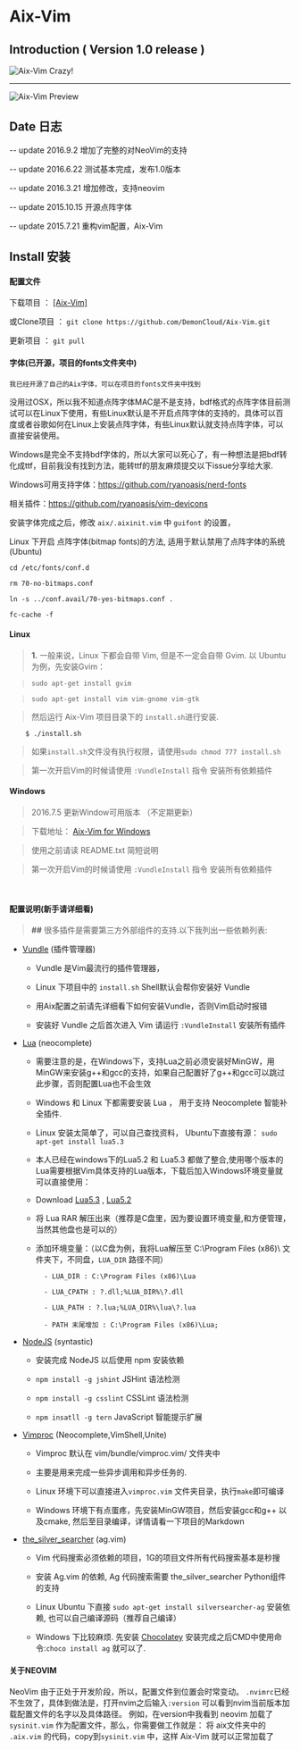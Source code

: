 # Aix-Vim 

## Introduction ( Version 1.0 release )

<img src="http://7j1zwt.com1.z0.glb.clouddn.com/Screenshot%20from%202016-06-22%2010-32-50.png" alt="Aix-Vim Crazy!"/>
<hr>
<img src="http://7j1zwt.com1.z0.glb.clouddn.com/Screenshot%20from%202016-06-22%2012-32-56.png" alt="Aix-Vim Preview">


## Date 日志

-- update 2016.9.2 增加了完整的对NeoVim的支持

-- update 2016.6.22 测试基本完成，发布1.0版本

-- update 2016.3.21 增加修改，支持neovim

-- update 2015.10.15 开源点阵字体

-- update 2015.7.21 重构vim配置，Aix-Vim


## Install 安装

#### 配置文件


下载项目 ： [[Aix-Vim]](https://github.com/DemonCloud/Aix-Vim/archive/master.zip)

或Clone项目 ： ``git clone https://github.com/DemonCloud/Aix-Vim.git``

更新项目 ： ``git pull``


#### 字体(已开源，项目的fonts文件夹中)

``我已经开源了自己的Aix字体，可以在项目的fonts文件夹中找到``

没用过OSX，所以我不知道点阵字体MAC是不是支持，bdf格式的点阵字体目前测试可以在Linux下使用，有些Linux默认是不开启点阵字体的支持的，具体可以百度或者谷歌如何在Linux上安装点阵字体，有些Linux默认就支持点阵字体，可以直接安装使用。

Windows是完全不支持bdf字体的，所以大家可以死心了，有一种想法是把bdf转化成ttf，目前我没有找到方法，能转ttf的朋友麻烦提交以下issue分享给大家.

Windows可用支持字体：https://github.com/ryanoasis/nerd-fonts

相关插件：https://github.com/ryanoasis/vim-devicons

安装字体完成之后，修改 ``aix/.aixinit.vim`` 中 ``guifont`` 的设置，


Linux 下开启 点阵字体(bitmap fonts)的方法, 适用于默认禁用了点阵字体的系统(Ubuntu)

``cd /etc/fonts/conf.d``

``rm 70-no-bitmaps.conf``

``ln -s ../conf.avail/70-yes-bitmaps.conf .``

``fc-cache -f``


#### Linux

> **1.** 一般来说，Linux 下都会自带 Vim, 但是不一定会自带 Gvim. 以 Ubuntu 为例，先安装Gvim：

> ``sudo apt-get install gvim``

>	``sudo apt-get install vim vim-gnome vim-gtk``

> 然后运行  Aix-Vim  项目目录下的 ``install.sh``进行安装.

```Shell
 	$ ./install.sh
```

> 如果``install.sh``文件没有执行权限，请使用``sudo chmod 777 install.sh``

> 第一次开启Vim的时候请使用 ``:VundleInstall`` 指令 安装所有依赖插件


#### Windows

> 2016.7.5 更新Window可用版本 （不定期更新）

> 下载地址： [Aix-Vim for Windows](http://pan.baidu.com/s/1c2nztio)

> 使用之前请读 README.txt 简短说明

> 第一次开启Vim的时候请使用 ``:VundleInstall`` 指令 安装所有依赖插件

<br>

#### 配置说明(新手请详细看)

> **##** 很多插件是需要第三方外部组件的支持.以下我列出一些依赖列表:

- [Vundle](https://github.com/VundleVim/Vundle.vim) (插件管理器)

	- Vundle 是Vim最流行的插件管理器，

	- Linux 下项目中的 ``install.sh`` Shell默认会帮你安装好 Vundle 

	- 用Aix配置之前请先详细看下如何安装Vundle，否则Vim启动时报错

	- 安装好 Vundle 之后首次进入 Vim 请运行 `` :VundleInstall `` 安装所有插件

- [Lua](http://lua.org) (neocomplete)

	- 需要注意的是，在Windows下，支持Lua之前必须安装好MinGW，用MinGW来安装g++和gcc的支持，如果自己配置好了g++和gcc可以跳过此步骤，否则配置Lua也不会生效

	- Windows 和 Linux 下都需要安装 Lua ， 用于支持 Neocomplete 智能补全插件.

	- Linux 安装太简单了，可以自己查找资料， Ubuntu下直接有源： ``sudo apt-get install lua5.3``

	- 本人已经在windows下的Lua5.2 和 Lua5.3 都做了整合,使用哪个版本的Lua需要根据Vim具体支持的Lua版本，下载后加入Windows环境变量就可以直接使用：

	- Download [Lua5.3](http://pan.baidu.com/s/1eQB6I2m) , [Lua5.2](http://pan.baidu.com/s/1eQrnRJs)

	- 将 Lua RAR 解压出来（推荐是C盘里，因为要设置环境变量,和方便管理，当然其他盘也是可以的）

	- 添加环境变量：（以C盘为例，我将Lua解压至 C:\Program Files (x86)\ 文件夹下，不同盘，``LUA_DIR`` 路径不同）

			- LUA_DIR : C:\Program Files (x86)\Lua

			- LUA_CPATH : ?.dll;%LUA_DIR%\?.dll

			- LUA_PATH : ?.lua;%LUA_DIR%\lua\?.lua

			- PATH 末尾增加 : C:\Program Files (x86)\Lua;


- [NodeJS](http://nodejs.org) (syntastic)

	- 安装完成 NodeJS 以后使用 npm 安装依赖

	- ``npm install -g jshint``   JSHint 语法检测

	- ``npm install -g csslint``  CSSLint 语法检测

	- ``npm insatll -g tern``     JavaScript 智能提示扩展

- [Vimproc](https://github.com/Shougo/vimproc.vim) (Neocomplete,VimShell,Unite)

	- Vimproc 默认在 vim/bundle/vimproc.vim/ 文件夹中

	- 主要是用来完成一些异步调用和异步任务的.

	- Linux 环境下可以直接进入``vimproc.vim`` 文件夹目录，执行``make``即可编译 

	- Windows 环境下有点蛋疼，先安装MinGW项目，然后安装gcc和g++ 以及cmake, 然后至目录编译，详情请看一下项目的Markdown

- [the\_silver\_searcher](https://github.com/ggreer/the_silver_searcher) (ag.vim)

	- Vim 代码搜索必须依赖的项目，1G的项目文件所有代码搜索基本是秒搜

	- 安装 Ag.vim 的依赖, Ag 代码搜索需要 the\_silver\_searcher Python组件的支持

	- Linux Ubuntu  下直接 ``sudo apt-get install silversearcher-ag`` 安装依赖, 也可以自己编译源码（推荐自己编译）

	- Windows 下比较麻烦. 先安装 [Chocolatey](https://chocolatey.org) 安装完成之后CMD中使用命令:``choco install ag`` 就可以了.


#### 关于NEOVIM

NeoVim 由于正处于开发阶段，所以，配置文件到位置会时常变动。
``.nvimrc``已经不生效了，具体到做法是，打开nvim之后输入``:version`` 可以看到nvim当前版本加载配置文件的名字以及具体路径。
例如，在version中我看到 neovim 加载了`` sysinit.vim`` 作为配置文件，那么，你需要做工作就是：
将 aix文件夹中的 ``.aix.vim`` 的代码，copy到``sysinit.vim`` 中，这样 Aix-Vim 就可以正常加载了





